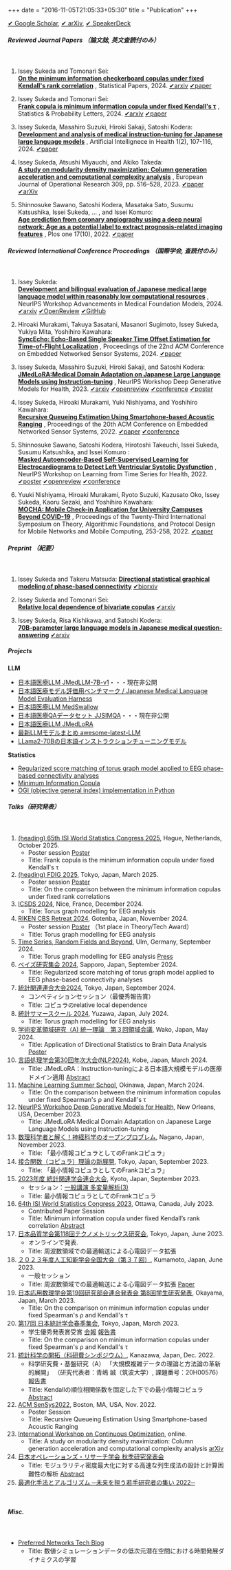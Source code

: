 +++
date = "2016-11-05T21:05:33+05:30"
title = "Publication"
+++

[✔︎ Google Scholar](https://scholar.google.co.jp/citations?user=Dc_v0BsAAAAJ&hl=ja&oi=ao), 
[✔︎ arXiv](https://arxiv.org/search/?query=Issey+Sukeda&searchtype=author&abstracts=show&order=-announced_date_first&size=50), 
[✔︎ SpeakerDeck](https://speakerdeck.com/stardust11)

##### Reviewed Journal Papers （論文誌, 英文査読付のみ）
<br />

1. Issey Sukeda and Tomonari Sei:  
<u>**On the minimum information checkerboard copulas under fixed Kendall's rank correlation**</u>
    , Statistical Papers, 2024. [✔︎arxiv](https://arxiv.org/abs/2306.01604) [✔︎paper](https://link.springer.com/article/10.1007/s00362-024-01648-9)

1. Issey Sukeda and Tomonari Sei:  
<u>**Frank copula is minimum information copula under fixed Kendall's τ**</u>
    , Statistics & Probability Letters, 2024. [✔︎arxiv](https://arxiv.org/abs/2406.14814) [✔︎paper](https://www.sciencedirect.com/science/article/pii/S016771522400258X?via%3Dihub)

1. Issey Sukeda, Masahiro Suzuki, Hiroki Sakaji, Satoshi Kodera:  
<u>**Development and analysis of medical instruction-tuning for Japanese large language models**</u>
    , Artificial Intellignece in Health 1(2), 107-116, 2024. [✔︎paper](https://accscience.com/journal/AIH/articles/online_first/1381)

1. Issey Sukeda, Atsushi Miyauchi, and Akiko Takeda:  
<u>**A study on modularity density maximization: Column generation acceleration and computational complexity analysis**</u> 
    , European Journal of Operational Research 309, pp. 516–528, 2023. [✔︎paper](https://www.sciencedirect.com/science/article/pii/S037722172300111X) [✔︎arXiv](https://arxiv.org/abs/2206.10901)

1. Shinnosuke Sawano, Satoshi Kodera, Masataka Sato, Susumu Katsushika, Issei Sukeda, ... , and Issei Komuro:  
<u>**Age prediction from coronary angiography using a deep neural network: Age as a potential label to extract prognosis-related imaging features**</u>
    , Plos one 17(10), 2022. [✔︎paper](https://journals.plos.org/plosone/article?id=10.1371/journal.pone.0276928)


##### Reviewed International Conference Proceedings （国際学会, 査読付のみ）
<br />

1. Issey Sukeda:  
<u>**Development and bilingual evaluation of Japanese medical large language model within reasonably low computational resources**</u>
    , NeurIPS Workshop Advancements in Medical Foundation Models, 2024.  
    [✔︎arxiv](https://arxiv.org/pdf/2409.11783) [✔︎OpenReview](https://openreview.net/forum?id=zQtNbljfK6) [✔︎GitHub](https://github.com/stardust-coder/japanese-lm-med-harness)

1. Hiroaki Murakami, Takuya Sasatani, Masanori Sugimoto, Issey Sukeda, Yukiya Mita, Yoshihiro Kawahara:  
<u>**SyncEcho: Echo-Based Single Speaker Time Offset Estimation for Time-of-Flight Localization**</u>
    , Proceedings of the 22nd ACM Conference on Embedded Networked Sensor Systems, 2024.  [✔︎paper](https://dl.acm.org/doi/10.1145/3666025.3699369)

1. Issey Sukeda, Masahiro Suzuki, Hiroki Sakaji, and Satoshi Kodera:  
<u>**JMedLoRA:Medical Domain Adaptation on Japanese Large Language Models using Instruction-tuning**</u>
    , NeurIPS Workshop Deep Generative Models for Health, 2023.
    [✔︎arxiv](https://arxiv.org/abs/2310.10083) [✔︎openreview](https://openreview.net/forum?id=BfHX0hKRSe) [✔︎conference](https://sites.google.com/ethz.ch/dgm4h-neurips2023) [✔︎poster](https://nips.cc/virtual/2023/75422)

1. Issey Sukeda, Hiroaki Murakami, Yuki Nishiyama, and Yoshihiro Kawahara:   
<u>**Recursive Queueing Estimation Using Smartphone-based Acoustic Ranging**</u>
    , Proceedings of the 20th ACM Conference on Embedded Networked Sensor Systems, 2022. [✔︎paper](https://dl.acm.org/doi/10.1145/3560905.3568097) [✔︎conference](http://sensys.acm.org/2022/)

1. Shinnosuke Sawano, Satoshi Kodera, Hirotoshi Takeuchi, Issei Sukeda, Susumu Katsushika, and Issei Komuro :  
<u>**Masked Autoencoder-Based Self-Supervised Learning for Electrocardiograms to Detect Left Ventricular Systolic Dysfunction**</u>
    , NeurIPS Workshop on Learning from Time Series for Health, 2022. [✔︎poster](https://neurips.cc/media/PosterPDFs/NeurIPS%202022/60064.png?t=1669681561.7912426) [✔︎openreview](https://openreview.net/forum?id=gz7c2HIcub7) [✔︎conference](https://timeseriesforhealth.github.io)

1. Yuuki Nishiyama, Hiroaki Murakami, Ryoto Suzuki, Kazusato Oko, Issey Sukeda, Kaoru Sezaki, and Yoshihiro Kawahara:    
<u>**MOCHA: Mobile Check-in Application for University Campuses Beyond COVID-19**</u>
    , Proceedings of the Twenty-Third International Symposium on Theory, Algorithmic Foundations, and Protocol Design for Mobile Networks and Mobile Computing, 253-258, 2022. [✔︎paper](https://dl.acm.org/doi/proceedings/10.1145/3492866)


##### Preprint （紀要）
<br />

1. Issey Sukeda and Takeru Matsuda:
<u>**Directional statistical graphical modeling of phase-based connectivity**</u>
[✔︎biorxiv](https://www.biorxiv.org/content/10.1101/2025.03.04.641567v1)

1. Issey Sukeda and Tomonari Sei:  
<u>**Relative local dependence of bivariate copulas**</u>
[✔︎arxiv](https://arxiv.org/abs/2407.16948)

1. Issey Sukeda, Risa Kishikawa, and Satoshi Kodera:  
<u>**70B-parameter large language models in Japanese medical question-answering**</u>
[✔︎arxiv](https://arxiv.org/abs/2406.14882)


##### Projects

**LLM**
* [日本語医療LLM JMedLLM-7B-v1](https://huggingface.co/stardust-coder/jmedllm-7b-v1)・・・現在非公開
* [日本語医療モデル評価用ベンチマーク / Japanese Medical Language Model Evaluation Harness](https://github.com/stardust-coder/japanese-lm-med-harness)
* [日本語医療LLM MedSwallow](https://huggingface.co/AIgroup-CVM-utokyohospital/MedSwallow-70b)
* [日本語医療QAデータセット JJSIMQA](https://huggingface.co/datasets/AIgroup-CVM-utokyohospital/JJSIMQA)・・・現在非公開
* [日本語医療LLM JMedLoRA](https://huggingface.co/AIgroup-CVM-utokyohospital/llama2-jmedlora-3000)
* [最新LLMモデルまとめ awesome-latest-LLM](https://github.com/stardust-coder/awesome-latest-LLM)
* [LLama2-70Bの日本語インストラクションチューニングモデル](https://huggingface.co/AIgroup-CVM-utokyohospital/Llama-2-70b-chat-4bit-japanese)


**Statistics**
* [Regularized score matching of torus graph model applied to EEG phase-based connectivity analyses](https://github.com/stardust-coder/torus_graph_modelling)
* [Minimum Information Copula](https://github.com/stardust-coder/minimum-information-copula)
* [OGI (objective general index) implementation in Python](https://github.com/stardust-coder/objective-general-index)


##### Talks（研究発表）
<br />

1. [(heading) 65th ISI World Statistics Congress 2025](https://www.isi-next.org/conferences/isi-wsc2025/), Hague, Netherlands, October 2025.
    - Poster session [Poster]()
    - Title: Frank copula is the minimum information copula under fixed Kendall's τ
1. [(heading) FDIG 2025](https://sites.google.com/view/fdig2025/), Tokyo, Japan, March 2025.
    - Poster session [Poster]()
    - Title: On the comparison between the minimum information copulas under fixed rank correlations
1. [ICSDS 2024](https://sites.google.com/view/ims-icsds2024/), Nice, France, December 2024.
    - Title: Torus graph modelling for EEG analysis  
1. [RIKEN CBS Retreat 2024](https://cbs.riken.jp/jp/lifeatcbs/retreat.html), Gotenba, Japan, November 2024.
    - Poster session [Poster](https://drive.google.com/drive/folders/1qxN6J-EmSJ1wOCkfKTzu-h4EI-lGO20P) （1st place in Theory/Tech Award）
    - Title: Torus graph modelling for EEG analysis
1. [Time Series, Random Fields and Beyond](https://www.uni-ulm.de/mawi/mawi-stochastik/allgemeines/aktuelles/fall-school-time-series-random-fields-and-beyond-2024/), Ulm, Germany, September 2024.
    - Title: Torus graph modelling for EEG analysis   [Press](https://www.uni-ulm.de/en/mawi/faculty/mawi-detailseiten/news-details/article/deutsch-japanische-herbstschule-an-der-uni-ulm/)
1. [ベイズ研究集会 2024](https://sites.google.com/view/ssugasawa/summer-symposium2024), Sapporo, Japan, September 2024.
    - Title: Regularized score matching of torus graph model applied to EEG phase-based connectivity analyses
1. [統計関連連合大会2024](https://pub.confit.atlas.jp/ja/event/jfssa2024), Tokyo, Japan, September 2024.
    - コンペティションセッション（最優秀報告賞）
    - Title: コピュラのrelative local dependence
1. [統計サマースクール 2024](https://sites.google.com/view/ysg2024), Yuzawa, Japan, July 2024.
    - Title: Torus graph modelling for EEG analysis
1. [学術変革領域研究（A) 統一理論　第３回領域会議](https://unifiedtheory.jp/wp-content/uploads/2024/05/Poster-presenters-list-5.16.pdf), Wako, Japan, May 2024.
    - Title: Application of Directional Statistics to Brain Data Analysis [Poster]()
1. [言語処理学会第30回年次大会(NLP2024)](https://www.anlp.jp/proceedings/annual_meeting/2024/), Kobe, Japan, March 2024.
    - Title: JMedLoRA：Instruction-tuningによる日本語大規模モデルの医療ドメイン適用 [Abstract](https://www.anlp.jp/proceedings/annual_meeting/2024/pdf_dir/P9-4.pdf)
1. [Machine Learning Summer School](https://groups.oist.jp/mlss), Okinawa, Japan, March 2024.
    - Title: On the comparison between the minimum information copulas under fixed Spearman's ρ and Kendall's τ
1. [NeurIPS Workshop Deep Generative Models for Health](https://sites.google.com/ethz.ch/dgm4h-neurips2023/home), New Orleans, USA, December 2023.
    - Title: JMedLoRA:Medical Domain Adaptation on Japanese Large Language Models using Instruction-tuning
1. [数理科学者と解く！神経科学のオープンプロブレム](https://sites.google.com/view/neuro-mathematics2023/講演一覧), Nagano, Japan, November 2023.
    - Title: 「最小情報コピュラとしてのFrankコピュラ」
1. [接合関数（コピュラ）理論の新展開](https://sites.google.com/view/copulaws2023/), Tokyo, Japan, September 2023.
    - Title: 「最小情報コピュラとしてのFrankコピュラ」
1. [2023年度 統計関連学会連合大会](https://confit.atlas.jp/guide/event/jfssa2023/top), Kyoto, Japan, September 2023.
    - セッション：[一般講演 多変量解析(3)](https://confit.atlas.jp/guide/event/jfssa2023/session/4E13-17/tables?ZrzOORZGUO)
    - Title: 最小情報コピュラとしてのFrankコピュラ
1. [64th ISI World Statistics Congress 2023](https://www.isi2023.org/conferences/session/543/details/), Ottawa, Canada, July 2023.
    - Contributed Paper Session
    - Title: Minimum information copula under fixed Kendall’s rank correlation [Abstract](https://www.isi2023.org/media/abstracts/ottawa-2023_dda16125a1b0f0819b3a2b3531b4a631.pdf)
1. [日本品質学会第118回テクノメトリックス研究会](), Tokyo, Japan, June 2023.
    - オンラインで発表.
    - Title: 周波数領域での最適輸送による心電図データ拡張
1. [２０２３年度人工知能学会全国大会（第３７回）](https://confit.atlas.jp/guide/event/jsai2023/session/1N01-05/detail?lang=ja), Kumamoto, Japan, June 2023.
    - 一般セッション
    - Title: 周波数領域での最適輸送による心電図データ拡張 [Paper](https://www.jstage.jst.go.jp/article/pjsai/JSAI2023/0/JSAI2023_1N3GS1004/_pdf)
1. [日本応用数理学会第19回研究部会連合発表会 第8回学生研究発表](http://wakate.jsiam.org/?p=128), Okayama, Japan, March 2023.
    - Title: On the comparison on minimun information copulas under fixed Spearman's ρ and Kendall's τ
1. [第17回 日本統計学会春季集会](https://jss2023spring.ywstat.jp), Tokyo, Japan,  March 2023.
    - 学生優秀発表賞受賞 [会報](https://www.jss.gr.jp/wp-content/uploads/K195.pdf) [報告書](https://www.jss.gr.jp/wp-content/uploads/17th-shunki-houkoku.pdf)
    - Title: On the comparison on minimun information copulas under fixed Spearman's ρ and Kendall's τ
1. [統計科学の開拓（科研費シンポジウム）](http://stat.w3.kanazawa-u.ac.jp/ksympo22.html), Kanazawa, Japan, Dec. 2022.
    - 科学研究費・基盤研究（A） 「大規模複雑データの理論と方法論の革新的展開」 （研究代表者：青嶋 誠（筑波大学）, 課題番号：20H00576）[報告書](https://www.math.tsukuba.ac.jp/~aoshima-lab/jp/report_kanazawa22.pdf)
    - Title: Kendallの順位相関係数を固定した下での最小情報コピュラ [Abstract](http://stat.w3.kanazawa-u.ac.jp/sympo22/sukeda_y.pdf) 
1. [ACM SenSys2022](http://sensys.acm.org/2022/), Boston, MA, USA, Nov. 2022.
    - Poster Session
    - Title: Recursive Queueing Estimation Using Smartphone-based Acoustic Ranging
1. [International Workshop on Continuous Optimization](http://www.opt.c.titech.ac.jp/DecemberWorkshop/#speakers), online.
    - Title: A study on modularity density maximization: Column generation acceleration and computational complexity analysis [arXiv](https://arxiv.org/abs/2206.10901)
1. [日本オペレーションズ・リサーチ学会 秋季研究発表会](https://orsj.org/nc2022f/programpage)
    - Title: モジュラリティ密度最大化に対する高速な列生成法の設計と計算困難性の解析 [Abstract](https://orsj.org/wp-content/nc-abstract/nc2022f/2022f-1-A-2.pdf)
1. [最適化手法とアルゴリズム ─未来を担う若手研究者の集い 2022─](http://trout.math.cst.nihon-u.ac.jp/~ito.m/soma/wakate22.html) 

<br />

##### Misc.
<br />

* [Preferred Networks Tech Blog](https://tech.preferred.jp/ja/blog/数値シミュレーションデータの低次元潜在空間に/)
    - Title: 数値シミュレーションデータの低次元潜在空間における時間発展ダイナミクスの学習

